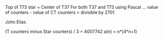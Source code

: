 Top of T73 star = Center of T37
For both T37 and T73 using Pascal ... value of counters - value of CT counters = divisible by 2701

John Elias

(T counters minus Star counters) / 3 = A007742 a(n) = n*(4*n+1)


